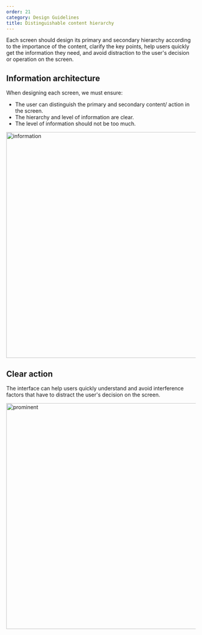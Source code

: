 ```yaml
---
order: 21
category: Design Guidelines
title: Distinguishable content hierarchy 
---
```

Each screen should design its primary and secondary hierarchy according to the importance of the content, clarify the key points, help users quickly get the information they need, and avoid distraction to the user's decision or operation on the screen.

## Information architecture
When designing each screen, we must ensure:
- The user can distinguish the primary and secondary content/ action in the screen.
- The hierarchy and level of information are clear.
- The level of information should not be too much.

<img class="img-basic" src="https://salt.tikicdn.com/ts/social/28/59/70/6959d9f7ac5d8b464f0f17e0197274ff.png" alt="information" height="600px" />

<br />

## Clear action
The interface can help users quickly understand and avoid interference factors that have to distract the user's decision on the screen.

<img class="img-basic" src="https://salt.tikicdn.com/ts/social/37/37/be/9cfbb8a8edcf8d7c11eac6978e82659f.png" alt="prominent" height="600px" />

<br />